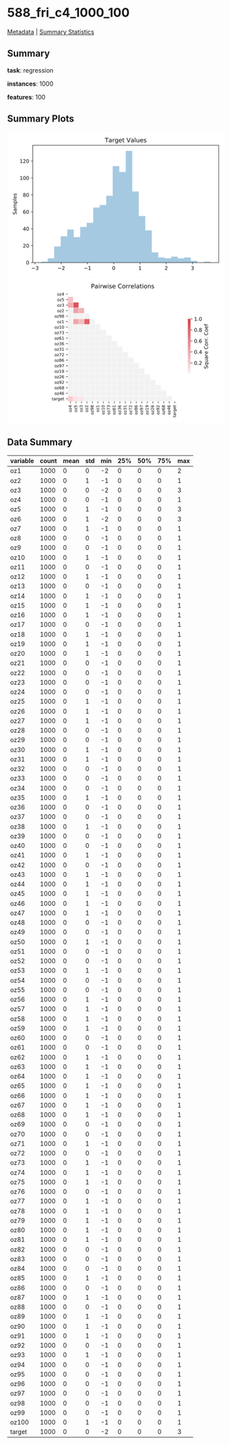 # 588_fri_c4_1000_100

[Metadata](metadata.yaml) | [Summary Statistics](summary_stats.csv)

## Summary

**task**: regression

**instances**: 1000

**features**: 100

## Summary Plots

![Labels](label.svg)
![Corr](corr.svg)

## Data Summary

|	variable	|	count	|	mean	|	std	|	min	|	25%	|	50%	|	75%	|	max|
| --- | --- | --- | --- | --- | --- | --- | --- | --- |
|	oz1	|	1000	|	0	|	0	|	-2	|	0	|	0	|	0	|	2
|	oz2	|	1000	|	0	|	1	|	-1	|	0	|	0	|	0	|	1
|	oz3	|	1000	|	0	|	0	|	-2	|	0	|	0	|	0	|	3
|	oz4	|	1000	|	0	|	0	|	-1	|	0	|	0	|	0	|	1
|	oz5	|	1000	|	0	|	1	|	-1	|	0	|	0	|	0	|	3
|	oz6	|	1000	|	0	|	1	|	-2	|	0	|	0	|	0	|	3
|	oz7	|	1000	|	0	|	1	|	-1	|	0	|	0	|	0	|	1
|	oz8	|	1000	|	0	|	0	|	-1	|	0	|	0	|	0	|	1
|	oz9	|	1000	|	0	|	0	|	-1	|	0	|	0	|	0	|	1
|	oz10	|	1000	|	0	|	1	|	-1	|	0	|	0	|	0	|	1
|	oz11	|	1000	|	0	|	0	|	-1	|	0	|	0	|	0	|	1
|	oz12	|	1000	|	0	|	1	|	-1	|	0	|	0	|	0	|	1
|	oz13	|	1000	|	0	|	0	|	-1	|	0	|	0	|	0	|	1
|	oz14	|	1000	|	0	|	1	|	-1	|	0	|	0	|	0	|	1
|	oz15	|	1000	|	0	|	1	|	-1	|	0	|	0	|	0	|	1
|	oz16	|	1000	|	0	|	1	|	-1	|	0	|	0	|	0	|	1
|	oz17	|	1000	|	0	|	0	|	-1	|	0	|	0	|	0	|	1
|	oz18	|	1000	|	0	|	1	|	-1	|	0	|	0	|	0	|	1
|	oz19	|	1000	|	0	|	1	|	-1	|	0	|	0	|	0	|	1
|	oz20	|	1000	|	0	|	1	|	-1	|	0	|	0	|	0	|	1
|	oz21	|	1000	|	0	|	0	|	-1	|	0	|	0	|	0	|	1
|	oz22	|	1000	|	0	|	0	|	-1	|	0	|	0	|	0	|	1
|	oz23	|	1000	|	0	|	0	|	-1	|	0	|	0	|	0	|	1
|	oz24	|	1000	|	0	|	0	|	-1	|	0	|	0	|	0	|	1
|	oz25	|	1000	|	0	|	1	|	-1	|	0	|	0	|	0	|	1
|	oz26	|	1000	|	0	|	1	|	-1	|	0	|	0	|	0	|	1
|	oz27	|	1000	|	0	|	1	|	-1	|	0	|	0	|	0	|	1
|	oz28	|	1000	|	0	|	0	|	-1	|	0	|	0	|	0	|	1
|	oz29	|	1000	|	0	|	0	|	-1	|	0	|	0	|	0	|	1
|	oz30	|	1000	|	0	|	1	|	-1	|	0	|	0	|	0	|	1
|	oz31	|	1000	|	0	|	1	|	-1	|	0	|	0	|	0	|	1
|	oz32	|	1000	|	0	|	0	|	-1	|	0	|	0	|	0	|	1
|	oz33	|	1000	|	0	|	0	|	-1	|	0	|	0	|	0	|	1
|	oz34	|	1000	|	0	|	0	|	-1	|	0	|	0	|	0	|	1
|	oz35	|	1000	|	0	|	1	|	-1	|	0	|	0	|	0	|	1
|	oz36	|	1000	|	0	|	0	|	-1	|	0	|	0	|	0	|	1
|	oz37	|	1000	|	0	|	0	|	-1	|	0	|	0	|	0	|	1
|	oz38	|	1000	|	0	|	1	|	-1	|	0	|	0	|	0	|	1
|	oz39	|	1000	|	0	|	0	|	-1	|	0	|	0	|	0	|	1
|	oz40	|	1000	|	0	|	0	|	-1	|	0	|	0	|	0	|	1
|	oz41	|	1000	|	0	|	1	|	-1	|	0	|	0	|	0	|	1
|	oz42	|	1000	|	0	|	0	|	-1	|	0	|	0	|	0	|	1
|	oz43	|	1000	|	0	|	1	|	-1	|	0	|	0	|	0	|	1
|	oz44	|	1000	|	0	|	1	|	-1	|	0	|	0	|	0	|	1
|	oz45	|	1000	|	0	|	1	|	-1	|	0	|	0	|	0	|	1
|	oz46	|	1000	|	0	|	1	|	-1	|	0	|	0	|	0	|	1
|	oz47	|	1000	|	0	|	1	|	-1	|	0	|	0	|	0	|	1
|	oz48	|	1000	|	0	|	0	|	-1	|	0	|	0	|	0	|	1
|	oz49	|	1000	|	0	|	0	|	-1	|	0	|	0	|	0	|	1
|	oz50	|	1000	|	0	|	1	|	-1	|	0	|	0	|	0	|	1
|	oz51	|	1000	|	0	|	0	|	-1	|	0	|	0	|	0	|	1
|	oz52	|	1000	|	0	|	0	|	-1	|	0	|	0	|	0	|	1
|	oz53	|	1000	|	0	|	1	|	-1	|	0	|	0	|	0	|	1
|	oz54	|	1000	|	0	|	0	|	-1	|	0	|	0	|	0	|	1
|	oz55	|	1000	|	0	|	0	|	-1	|	0	|	0	|	0	|	1
|	oz56	|	1000	|	0	|	1	|	-1	|	0	|	0	|	0	|	1
|	oz57	|	1000	|	0	|	1	|	-1	|	0	|	0	|	0	|	1
|	oz58	|	1000	|	0	|	1	|	-1	|	0	|	0	|	0	|	1
|	oz59	|	1000	|	0	|	1	|	-1	|	0	|	0	|	0	|	1
|	oz60	|	1000	|	0	|	0	|	-1	|	0	|	0	|	0	|	1
|	oz61	|	1000	|	0	|	0	|	-1	|	0	|	0	|	0	|	1
|	oz62	|	1000	|	0	|	1	|	-1	|	0	|	0	|	0	|	1
|	oz63	|	1000	|	0	|	1	|	-1	|	0	|	0	|	0	|	1
|	oz64	|	1000	|	0	|	1	|	-1	|	0	|	0	|	0	|	1
|	oz65	|	1000	|	0	|	1	|	-1	|	0	|	0	|	0	|	1
|	oz66	|	1000	|	0	|	1	|	-1	|	0	|	0	|	0	|	1
|	oz67	|	1000	|	0	|	1	|	-1	|	0	|	0	|	0	|	1
|	oz68	|	1000	|	0	|	1	|	-1	|	0	|	0	|	0	|	1
|	oz69	|	1000	|	0	|	0	|	-1	|	0	|	0	|	0	|	1
|	oz70	|	1000	|	0	|	0	|	-1	|	0	|	0	|	0	|	1
|	oz71	|	1000	|	0	|	1	|	-1	|	0	|	0	|	0	|	1
|	oz72	|	1000	|	0	|	0	|	-1	|	0	|	0	|	0	|	1
|	oz73	|	1000	|	0	|	1	|	-1	|	0	|	0	|	0	|	1
|	oz74	|	1000	|	0	|	1	|	-1	|	0	|	0	|	0	|	1
|	oz75	|	1000	|	0	|	1	|	-1	|	0	|	0	|	0	|	1
|	oz76	|	1000	|	0	|	0	|	-1	|	0	|	0	|	0	|	1
|	oz77	|	1000	|	0	|	1	|	-1	|	0	|	0	|	0	|	1
|	oz78	|	1000	|	0	|	1	|	-1	|	0	|	0	|	0	|	1
|	oz79	|	1000	|	0	|	1	|	-1	|	0	|	0	|	0	|	1
|	oz80	|	1000	|	0	|	1	|	-1	|	0	|	0	|	0	|	1
|	oz81	|	1000	|	0	|	1	|	-1	|	0	|	0	|	0	|	1
|	oz82	|	1000	|	0	|	0	|	-1	|	0	|	0	|	0	|	1
|	oz83	|	1000	|	0	|	0	|	-1	|	0	|	0	|	0	|	1
|	oz84	|	1000	|	0	|	0	|	-1	|	0	|	0	|	0	|	1
|	oz85	|	1000	|	0	|	1	|	-1	|	0	|	0	|	0	|	1
|	oz86	|	1000	|	0	|	0	|	-1	|	0	|	0	|	0	|	1
|	oz87	|	1000	|	0	|	1	|	-1	|	0	|	0	|	0	|	1
|	oz88	|	1000	|	0	|	0	|	-1	|	0	|	0	|	0	|	1
|	oz89	|	1000	|	0	|	1	|	-1	|	0	|	0	|	0	|	1
|	oz90	|	1000	|	0	|	1	|	-1	|	0	|	0	|	0	|	1
|	oz91	|	1000	|	0	|	1	|	-1	|	0	|	0	|	0	|	1
|	oz92	|	1000	|	0	|	0	|	-1	|	0	|	0	|	0	|	1
|	oz93	|	1000	|	0	|	1	|	-1	|	0	|	0	|	0	|	1
|	oz94	|	1000	|	0	|	0	|	-1	|	0	|	0	|	0	|	1
|	oz95	|	1000	|	0	|	0	|	-1	|	0	|	0	|	0	|	1
|	oz96	|	1000	|	0	|	0	|	-1	|	0	|	0	|	0	|	1
|	oz97	|	1000	|	0	|	0	|	-1	|	0	|	0	|	0	|	1
|	oz98	|	1000	|	0	|	0	|	-1	|	0	|	0	|	0	|	1
|	oz99	|	1000	|	0	|	0	|	-1	|	0	|	0	|	0	|	1
|	oz100	|	1000	|	0	|	1	|	-1	|	0	|	0	|	0	|	1
|	target	|	1000	|	0	|	0	|	-2	|	0	|	0	|	0	|	3
